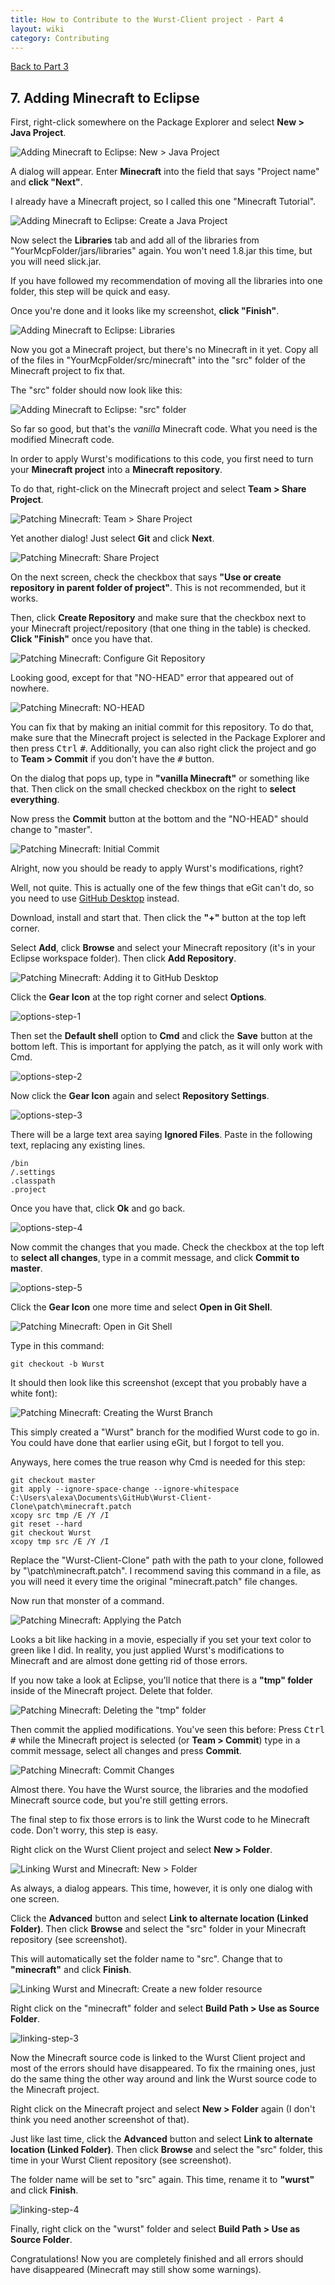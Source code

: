 ```yaml
---
title: How to Contribute to the Wurst-Client project - Part 4
layout: wiki
category: Contributing
---
```

<a href="/wiki/Contributing/part3/" class="btn btn-default">
  <span class="octicon octicon-arrow-left"></span>
  Back to Part 3
</a>

## 7. Adding Minecraft to Eclipse
First, right-click somewhere on the Package Explorer and select **New > Java Project**.

![Adding Minecraft to Eclipse: New > Java Project](https://cloud.githubusercontent.com/assets/10100202/12988785/b9a76e7a-d102-11e5-9545-4629687683ab.jpg)

A dialog will appear. Enter **Minecraft** into the field that says "Project name" and **click "Next"**.

I already have a Minecraft project, so I called this one "Minecraft Tutorial".

![Adding Minecraft to Eclipse: Create a Java Project](https://cloud.githubusercontent.com/assets/10100202/12988976/76490e3a-d103-11e5-9127-9e7ee2befa1d.jpg)

Now select the **Libraries** tab and add all of the libraries from "YourMcpFolder/jars/libraries" again. You won't need 1.8.jar this time, but you will need slick.jar.

If you have followed my recommendation of moving all the libraries into one folder, this step will be quick and easy.

Once you're done and it looks like my screenshot, **click "Finish"**.

![Adding Minecraft to Eclipse: Libraries](https://cloud.githubusercontent.com/assets/10100202/12989186/79a84fe0-d104-11e5-833a-5871713785e7.jpg)

Now you got a Minecraft project, but there's no Minecraft in it yet. Copy all of the files in "YourMcpFolder/src/minecraft" into the "src" folder of the Minecraft project to fix that.

The "src" folder should now look like this:

![Adding Minecraft to Eclipse: "src" folder](https://cloud.githubusercontent.com/assets/10100202/12989398/b1e0e3da-d105-11e5-9786-f8c079a384c0.jpg)

So far so good, but that's the _vanilla_ Minecraft code. What you need is the modified Minecraft code.

In order to apply Wurst's modifications to this code, you first need to turn your **Minecraft project** into a **Minecraft repository**.

To do that, right-click on the Minecraft project and select **Team > Share Project**.

![Patching Minecraft: Team > Share Project](https://cloud.githubusercontent.com/assets/10100202/12989765/0c5f4968-d107-11e5-9a32-ddbdb9f6e271.jpg)

Yet another dialog! Just select **Git** and click **Next**.

![Patching Minecraft: Share Project](https://cloud.githubusercontent.com/assets/10100202/12989865/7dfa7b38-d107-11e5-9427-1aee5073beaa.jpg)

On the next screen, check the checkbox that says **"Use or create repository in parent folder of project"**. This is not recommended, but it works.

Then, click **Create Repository** and make sure that the checkbox next to your Minecraft project/repository (that one thing in the table) is checked. **Click "Finish"** once you have that.

![Patching Minecraft: Configure Git Repository](https://cloud.githubusercontent.com/assets/10100202/12989993/2803b8e2-d108-11e5-9f7a-075669086786.jpg)

Looking good, except for that "NO-HEAD" error that appeared out of nowhere.

![Patching Minecraft: NO-HEAD](https://cloud.githubusercontent.com/assets/10100202/12990176/2c00e7f2-d109-11e5-8688-b7e1756e2962.jpg)

You can fix that by making an initial commit for this repository. To do that, make sure that the Minecraft project is selected in the Package Explorer and then press <kbd>Ctrl</kbd> <kbd>#</kbd>. Additionally, you can also right click the project and go to **Team > Commit** if you don't have the <kbd>#</kbd> button.

On the dialog that pops up, type in **"vanilla Minecraft"** or something like that. Then click on the small checked checkbox on the right to **select everything**.

Now press the **Commit** button at the bottom and the "NO-HEAD" should change to "master".

![Patching Minecraft: Initial Commit](https://cloud.githubusercontent.com/assets/10100202/12990444/b983e060-d10a-11e5-8fe6-2c74622f6913.jpg)

Alright, now you should be ready to apply Wurst's modifications, right?

Well, not quite. This is actually one of the few things that eGit can't do, so you need to use [GitHub Desktop](https://desktop.github.com/) instead.

Download, install and start that. Then click the **"+"** button at the top left corner.

Select **Add**, click **Browse** and select your Minecraft repository (it's in your Eclipse workspace folder). Then click **Add Repository**.

![Patching Minecraft: Adding it to GitHub Desktop](https://cloud.githubusercontent.com/assets/10100202/12990884/e078297c-d10c-11e5-9960-6dd8a234eee6.jpg)

Click the **Gear Icon** at the top right corner and select **Options**.

![options-step-1](https://cloud.githubusercontent.com/assets/10100202/13000362/d0216c76-d159-11e5-8573-a8125db48b3f.jpg)

Then set the **Default shell** option to **Cmd** and click the **Save** button at the bottom left. This is important for applying the patch, as it will only work with Cmd.

![options-step-2](https://cloud.githubusercontent.com/assets/10100202/13000360/d01ffd5a-d159-11e5-9a24-e2daaa119927.jpg)

Now click the **Gear Icon** again and select **Repository Settings**.

![options-step-3](https://cloud.githubusercontent.com/assets/10100202/13003746/b301a2aa-d177-11e5-834e-82fb28dc0ab0.jpg)

There will be a large text area saying **Ignored Files**. Paste in the following text, replacing any existing lines.

```
/bin
/.settings
.classpath
.project
```

Once you have that, click **Ok** and go back.

![options-step-4](https://cloud.githubusercontent.com/assets/10100202/13003745/b2ffda6a-d177-11e5-92c1-9e58db7b2154.jpg)

Now commit the changes that you made. Check the checkbox at the top left to **select all changes**, type in a commit message, and click **Commit to master**.

![options-step-5](https://cloud.githubusercontent.com/assets/10100202/13004053/5710f016-d179-11e5-982e-72f8123e01d3.jpg)

Click the **Gear Icon** one more time and select **Open in Git Shell**.

![Patching Minecraft: Open in Git Shell](https://cloud.githubusercontent.com/assets/10100202/12991036/a998df72-d10d-11e5-8494-7d02274eeb0b.jpg)

Type in this command:

```
git checkout -b Wurst
```

It should then look like this screenshot (except that you probably have a white font):

![Patching Minecraft: Creating the Wurst Branch](https://cloud.githubusercontent.com/assets/10100202/12991205/90ffa7ec-d10e-11e5-8484-3bf358a8737e.jpg)

This simply created a "Wurst" branch for the modified Wurst code to go in. You could have done that earlier using eGit, but I forgot to tell you.

Anyways, here comes the true reason why Cmd is needed for this step:

```
git checkout master
git apply --ignore-space-change --ignore-whitespace C:\Users\alexa\Documents\GitHub\Wurst-Client-Clone\patch\minecraft.patch
xcopy src tmp /E /Y /I
git reset --hard
git checkout Wurst
xcopy tmp src /E /Y /I
```

Replace the "Wurst-Client-Clone" path with the path to your clone, followed by "\patch\minecraft.patch". I recommend saving this command in a file, as you will need it every time the original "minecraft.patch" file changes.

Now run that monster of a command.

![Patching Minecraft: Applying the Patch](https://cloud.githubusercontent.com/assets/10100202/12991575/fd59a8c4-d10f-11e5-917d-dea6d6378e7f.jpg)

Looks a bit like hacking in a movie, especially if you set your text color to green like I did. In reality, you just applied Wurst's modifications to Minecraft and are almost done getting rid of those errors.

If you now take a look at Eclipse, you'll notice that there is a **"tmp" folder** inside of the Minecraft project. Delete that folder.

![Patching Minecraft: Deleting the "tmp" folder](https://cloud.githubusercontent.com/assets/10100202/12999898/77dedeae-d154-11e5-9a8f-8dc7143b49fb.jpg)

Then commit the applied modifications. You've seen this before: Press <kbd>Ctrl</kbd> <kbd>#</kbd> while the Minecraft project is selected (or **Team > Commit**) type in a commit message, select all changes and press **Commit**.

![Patching Minecraft: Commit Changes](https://cloud.githubusercontent.com/assets/10100202/13010012/dfdf1316-d19f-11e5-8ef9-483c7141661a.jpg)

Almost there. You have the Wurst source, the libraries and the modofied Minecraft source code, but you're still getting errors.

The final step to fix those errors is to link the Wurst code to he Minecraft code. Don't worry, this step is easy.

Right click on the Wurst Client project and select **New > Folder**.

![Linking Wurst and Minecraft: New > Folder](https://cloud.githubusercontent.com/assets/10100202/13010369/cc0fefa2-d1a1-11e5-8283-9311054d56d4.jpg)

As always, a dialog appears. This time, however, it is only one dialog with one screen.

Click the **Advanced** button and select **Link to alternate location (Linked Folder)**. Then click **Browse** and select the "src" folder in your Minecraft repository (see screenshot).

This will automatically set the folder name to "src". Change that to **"minecraft"** and click **Finish**.

![Linking Wurst and Minecraft: Create a new folder resource](https://cloud.githubusercontent.com/assets/10100202/13010653/29bfcd74-d1a3-11e5-8cee-014ea7b9b095.jpg)

Right click on the "minecraft" folder and select **Build Path > Use as Source Folder**.

![linking-step-3](https://cloud.githubusercontent.com/assets/10100202/13011144/aa17170a-d1a5-11e5-9adf-4d607adb1b96.jpg)

Now the Minecraft source code is linked to the Wurst Client project and most of the errors should have disappeared. To fix the rmaining ones, just do the same thing the other way around and link the Wurst source code to the Minecraft project.

Right click on the Minecraft project and select **New > Folder** again (I don't think you need another screenshot of that).

Just like last time, click the **Advanced** button and select **Link to alternate location (Linked Folder)**. Then click **Browse** and select the "src" folder, this time in your Wurst Client repository (see screenshot).

The folder name will be set to "src" again. This time, rename it to **"wurst"** and click **Finish**.

![linking-step-4](https://cloud.githubusercontent.com/assets/10100202/13011628/f0e71674-d1a7-11e5-88d5-df79e01c25ea.jpg)

Finally, right click on the "wurst" folder and select **Build Path > Use as Source Folder**.

Congratulations! Now you are completely finished and all errors should have disappeared (Minecraft may still show some warnings).
